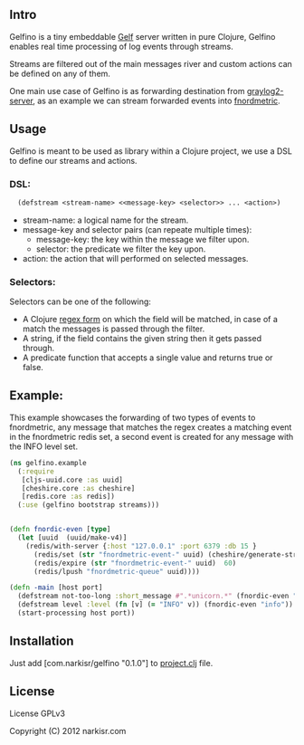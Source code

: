 ## Intro 

Gelfino is a tiny embeddable [Gelf](https://github.com/Graylog2/graylog2-docs/wiki/GELF) server written in pure Clojure, Gelfino enables real time processing of log events through streams.

Streams are filtered out of the main messages river and custom actions can be defined on any of them.

One main use case of Gelfino is as forwarding destination from [graylog2-server](https://github.com/Graylog2/graylog2-server), as an example we can stream forwarded events into [fnordmetric](https://github.com/paulasmuth/fnordmetric).

## Usage
Gelfino is meant  to be used as library within a Clojure project, we use a DSL to define our streams and actions.

### DSL:
```clojure
  (defstream <stream-name> <<message-key> <selector>> ... <action>) 
```

* stream-name: a logical name for the stream.
* message-key and selector pairs (can repeate multiple times):
  * message-key: the key within the message we filter upon.
  * selector: the predicate we filter the key upon.
* action: the action that will performed on selected messages.

### Selectors:

Selectors can be one of the following:

* A Clojure [regex form](http://clojure.org/other_functions#Other%20Useful%20Functions%20and%20Macros-Regex%20Support)   on which the field will be matched, in case of a match the messages is passed through the filter.
* A string, if the field contains the given string then it gets passed through.
* A predicate function that accepts a single value and returns true or false.

## Example:
This example showcases the forwarding of two types of events to fnordmetric, any message that matches the regex creates a matching event in the fnordmetric redis set, a second event is created for any message with the INFO level set.

```clojure
(ns gelfino.example
  (:require
   [cljs-uuid.core :as uuid]
   [cheshire.core :as cheshire]
   [redis.core :as redis])
  (:use (gelfino bootstrap streams)))


(defn fnordic-even [type]
  (let [uuid  (uuid/make-v4)]
    (redis/with-server {:host "127.0.0.1" :port 6379 :db 15 }
      (redis/set (str "fnordmetric-event-" uuid) (cheshire/generate-string {:_type type}))
      (redis/expire (str "fnordmetric-event-" uuid)  60) 
      (redis/lpush "fnordmetric-queue" uuid))))

(defn -main [host port]
  (defstream not-too-long :short_message #".*unicorn.*" (fnordic-even "seen-unicorn"))
  (defstream level :level (fn [v] (= "INFO" v)) (fnordic-even "info"))
  (start-processing host port))
```

## Installation
Just add [com.narkisr/gelfino "0.1.0"] to [project.clj](https://github.com/technomancy/leiningen) file.

## License

License GPLv3

Copyright (C) 2012 narkisr.com


